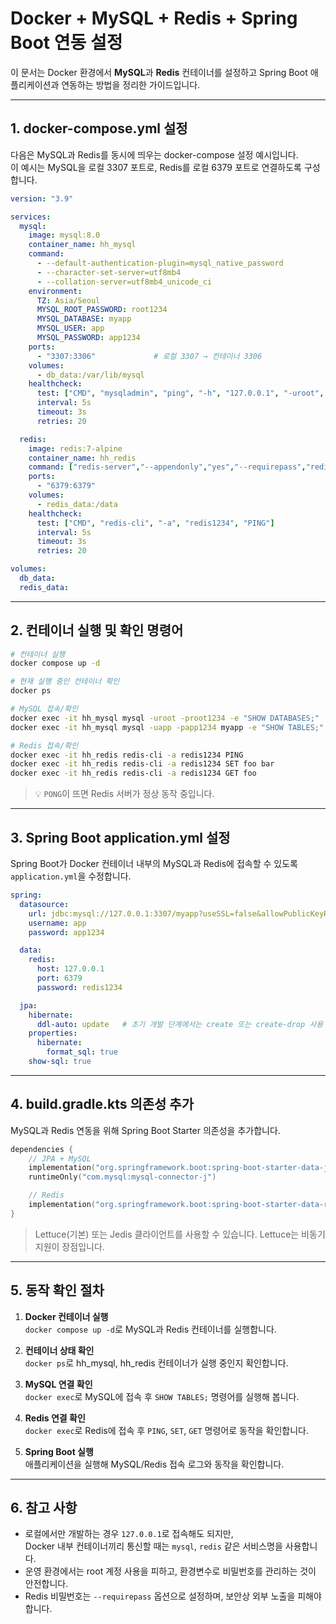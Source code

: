 # Docker + MySQL + Redis + Spring Boot 연동 설정

이 문서는 Docker 환경에서 **MySQL**과 **Redis** 컨테이너를 설정하고 Spring Boot 애플리케이션과 연동하는 방법을 정리한 가이드입니다.

---

## 1. docker-compose.yml 설정

다음은 MySQL과 Redis를 동시에 띄우는 docker-compose 설정 예시입니다.  
이 예시는 MySQL을 로컬 3307 포트로, Redis를 로컬 6379 포트로 연결하도록 구성합니다.

```yaml
version: "3.9"

services:
  mysql:
    image: mysql:8.0
    container_name: hh_mysql
    command:
      - --default-authentication-plugin=mysql_native_password
      - --character-set-server=utf8mb4
      - --collation-server=utf8mb4_unicode_ci
    environment:
      TZ: Asia/Seoul
      MYSQL_ROOT_PASSWORD: root1234
      MYSQL_DATABASE: myapp
      MYSQL_USER: app
      MYSQL_PASSWORD: app1234
    ports:
      - "3307:3306"             # 로컬 3307 → 컨테이너 3306
    volumes:
      - db_data:/var/lib/mysql
    healthcheck:
      test: ["CMD", "mysqladmin", "ping", "-h", "127.0.0.1", "-uroot", "-proot1234"]
      interval: 5s
      timeout: 3s
      retries: 20

  redis:
    image: redis:7-alpine
    container_name: hh_redis
    command: ["redis-server","--appendonly","yes","--requirepass","redis1234"]
    ports:
      - "6379:6379"
    volumes:
      - redis_data:/data
    healthcheck:
      test: ["CMD", "redis-cli", "-a", "redis1234", "PING"]
      interval: 5s
      timeout: 3s
      retries: 20

volumes:
  db_data:
  redis_data:
```

---

## 2. 컨테이너 실행 및 확인 명령어

```bash
# 컨테이너 실행
docker compose up -d

# 현재 실행 중인 컨테이너 확인
docker ps

# MySQL 접속/확인
docker exec -it hh_mysql mysql -uroot -proot1234 -e "SHOW DATABASES;"
docker exec -it hh_mysql mysql -uapp -papp1234 myapp -e "SHOW TABLES;"

# Redis 접속/확인
docker exec -it hh_redis redis-cli -a redis1234 PING
docker exec -it hh_redis redis-cli -a redis1234 SET foo bar
docker exec -it hh_redis redis-cli -a redis1234 GET foo
```

> 💡 `PONG`이 뜨면 Redis 서버가 정상 동작 중입니다.

---

## 3. Spring Boot application.yml 설정

Spring Boot가 Docker 컨테이너 내부의 MySQL과 Redis에 접속할 수 있도록 `application.yml`을 수정합니다.

```yaml
spring:
  datasource:
    url: jdbc:mysql://127.0.0.1:3307/myapp?useSSL=false&allowPublicKeyRetrieval=true&characterEncoding=UTF-8&serverTimezone=Asia/Seoul
    username: app
    password: app1234

  data:
    redis:
      host: 127.0.0.1
      port: 6379
      password: redis1234

  jpa:
    hibernate:
      ddl-auto: update   # 초기 개발 단계에서는 create 또는 create-drop 사용 가능
    properties:
      hibernate:
        format_sql: true
    show-sql: true
```

---

## 4. build.gradle.kts 의존성 추가

MySQL과 Redis 연동을 위해 Spring Boot Starter 의존성을 추가합니다.

```kotlin
dependencies {
    // JPA + MySQL
    implementation("org.springframework.boot:spring-boot-starter-data-jpa")
    runtimeOnly("com.mysql:mysql-connector-j")

    // Redis
    implementation("org.springframework.boot:spring-boot-starter-data-redis")
}
```

> Lettuce(기본) 또는 Jedis 클라이언트를 사용할 수 있습니다. Lettuce는 비동기 지원이 장점입니다.

---

## 5. 동작 확인 절차

1. **Docker 컨테이너 실행**  
   `docker compose up -d`로 MySQL과 Redis 컨테이너를 실행합니다.

2. **컨테이너 상태 확인**  
   `docker ps`로 hh_mysql, hh_redis 컨테이너가 실행 중인지 확인합니다.

3. **MySQL 연결 확인**  
   `docker exec`로 MySQL에 접속 후 `SHOW TABLES;` 명령어를 실행해 봅니다.

4. **Redis 연결 확인**  
   `docker exec`로 Redis에 접속 후 `PING`, `SET`, `GET` 명령어로 동작을 확인합니다.

5. **Spring Boot 실행**  
   애플리케이션을 실행해 MySQL/Redis 접속 로그와 동작을 확인합니다.

---

## 6. 참고 사항
- 로컬에서만 개발하는 경우 `127.0.0.1`로 접속해도 되지만,  
  Docker 내부 컨테이너끼리 통신할 때는 `mysql`, `redis` 같은 서비스명을 사용합니다.
- 운영 환경에서는 root 계정 사용을 피하고, 환경변수로 비밀번호를 관리하는 것이 안전합니다.
- Redis 비밀번호는 `--requirepass` 옵션으로 설정하며, 보안상 외부 노출을 피해야 합니다.
